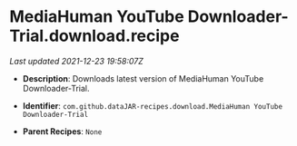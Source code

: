 # MediaHuman YouTube Downloader-Trial.download.recipe

_Last updated 2021-12-23 19:58:07Z_

- **Description**: Downloads latest version of MediaHuman YouTube Downloader-Trial.

- **Identifier**: `com.github.dataJAR-recipes.download.MediaHuman YouTube Downloader-Trial`

- **Parent Recipes**: `None`